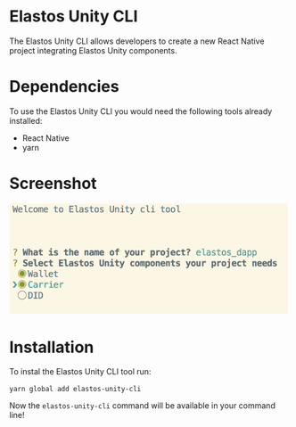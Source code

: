 # Elastos Unity CLI

The Elastos Unity CLI allows developers to create a new React Native project integrating Elastos Unity components. 

# Dependencies

To use the Elastos Unity CLI you would need the following tools already installed:
- React Native
- yarn 

# Screenshot

<img src="https://github.com/cyber-republic/elastos-unity-cli/blob/master/elastos_cli_screenshot.png" width="500" />

# Installation

To instal the Elastos Unity CLI tool run:
```
yarn global add elastos-unity-cli
```
Now the `elastos-unity-cli` command will be available in your command line!